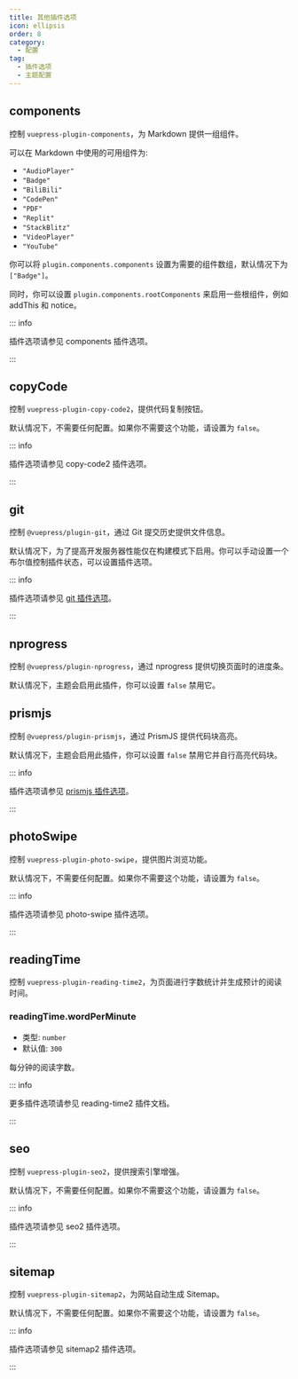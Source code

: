 ```yaml
---
title: 其他插件选项
icon: ellipsis
order: 8
category:
  - 配置
tag:
  - 插件选项
  - 主题配置
---
```


## components

控制 `vuepress-plugin-components`，为 Markdown 提供一组组件。

可以在 Markdown 中使用的可用组件为:

- `"AudioPlayer"`
- `"Badge"`
- `"BiliBili"`
- `"CodePen"`
- `"PDF"`
- `"Replit"`
- `"StackBlitz"`
- `"VideoPlayer"`
- `"YouTube"`

你可以将 `plugin.components.components` 设置为需要的组件数组，默认情况下为 `["Badge"]`。

同时，你可以设置 `plugin.components.rootComponents` 来启用一些根组件，例如 addThis 和 notice。

::: info

插件选项请参见 <ProjectLink name="components" path="/zh/config.html">components 插件选项</ProjectLink>。

:::

## copyCode <Badge text="默认启用" />

控制 `vuepress-plugin-copy-code2`，提供代码复制按钮。

默认情况下，不需要任何配置。如果你不需要这个功能，请设置为 `false`。

::: info

插件选项请参见 <ProjectLink name="copy-code2" path="/zh/config.html">copy-code2 插件选项</ProjectLink>。

:::

## git <Badge text="默认仅限构建模式" />

控制 `@vuepress/plugin-git`，通过 Git 提交历史提供文件信息。

默认情况下，为了提高开发服务器性能仅在构建模式下启用。你可以手动设置一个布尔值控制插件状态，可以设置插件选项。

::: info

插件选项请参见 [git 插件选项][git-config]。

:::

## nprogress <Badge text="默认启用" />

控制 `@vuepress/plugin-nprogress`，通过 nprogress 提供切换页面时的进度条。

默认情况下，主题会启用此插件，你可以设置 `false` 禁用它。

## prismjs <Badge text="默认启用" />

控制 `@vuepress/plugin-prismjs`，通过 PrismJS 提供代码块高亮。

默认情况下，主题会启用此插件，你可以设置 `false` 禁用它并自行高亮代码块。

::: info

插件选项请参见 [prismjs 插件选项][prismjs-config]。

:::

## photoSwipe <Badge text="默认启用" />

控制 `vuepress-plugin-photo-swipe`，提供图片浏览功能。

默认情况下，不需要任何配置。如果你不需要这个功能，请设置为 `false`。

::: info

插件选项请参见 <ProjectLink name="photo-swipe" path="/zh/config.html">photo-swipe 插件选项</ProjectLink>。

:::

## readingTime <Badge text="默认启用" />

控制 `vuepress-plugin-reading-time2`，为页面进行字数统计并生成预计的阅读时间。

### readingTime.wordPerMinute

- 类型: `number`
- 默认值: `300`

每分钟的阅读字数。

::: info

更多插件选项请参见 <ProjectLink name="reading-time2" path="/zh/config.html">reading-time2 插件文档</ProjectLink>。

:::

## seo <Badge text="默认启用" />

控制 `vuepress-plugin-seo2`，提供搜索引擎增强。

默认情况下，不需要任何配置。如果你不需要这个功能，请设置为 `false`。

::: info

插件选项请参见 <ProjectLink name="seo2" path="/zh/config.html">seo2 插件选项</ProjectLink>。

:::

## sitemap <Badge text="默认启用" />

控制 `vuepress-plugin-sitemap2`，为网站自动生成 Sitemap。

默认情况下，不需要任何配置。如果你不需要这个功能，请设置为 `false`。

::: info

插件选项请参见 <ProjectLink name="sitemap2" path="/zh/config.html">sitemap2 插件选项</ProjectLink>。

:::

[git-config]: https://v2.vuepress.vuejs.org/zh/reference/plugin/git.html
[prismjs-config]: https://v2.vuepress.vuejs.org/zh/reference/plugin/prismjs.html
